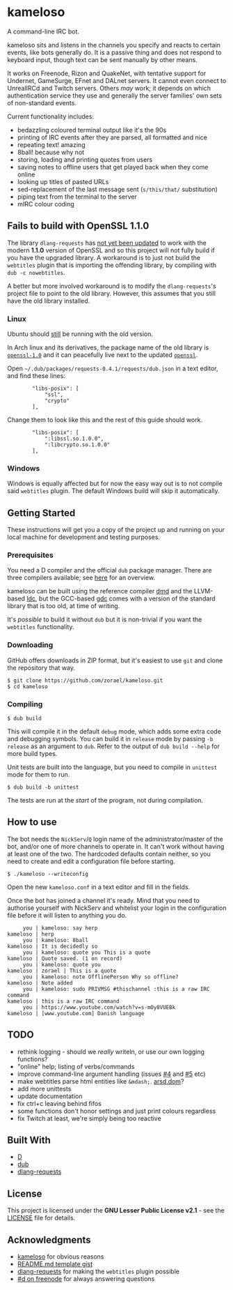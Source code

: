 # kameloso

A command-line IRC bot.

kameloso sits and listens in the channels you specify and reacts to certain events, like bots generally do. It is a passive thing and does not respond to keyboard input, though text can be sent manually by other means.

It works on Freenode, Rizon and QuakeNet, with tentative support for Undernet, GameSurge, EFnet and DALnet servers. It cannot even connect to UnrealIRCd and Twitch servers. Others *may* work; it depends on which authentication service they use and generally the server families' own sets of non-standard events.

Current functionality includes:

* bedazzling coloured terminal output like it's the 90s
* printing of IRC events after they are parsed, all formatted and nice
* repeating text! amazing
* 8ball! because why not
* storing, loading and printing quotes from users
* saving notes to offline users that get played back when they come online
* looking up titles of pasted URLs
* sed-replacement of the last message sent (`s/this/that/` substitution)
* piping text from the terminal to the server
* mIRC colour coding

## Fails to build with OpenSSL 1.1.0

The library `dlang-requests` has [not yet been updated](https://github.com/ikod/dlang-requests/issues/45) to work with the modern **1.1.0** version of OpenSSL and so this project will not fully build if you have the upgraded library. A workaround is to just not build the `webtitles` plugin that is importing the offending library, by compiling with `dub -c nowebtitles`.

A better but more involved workaround is to modify the `dlang-requests`'s project file to point to the old library. However, this assumes that you still have the old library installed.

### Linux

Ubuntu should [still](http://packages.ubuntu.com/zesty/openssl) be running with the old version.

In Arch linux and its derivatives, the package name of the old library is [`openssl-1.0`](https://www.archlinux.org/packages/extra/x86_64/openssl-1.0) and it can peacefully live next to the updated [`openssl`](https://www.archlinux.org/packages/core/x86_64/openssl).

Open `~/.dub/packages/requests-0.4.1/requests/dub.json` in a text editor, and find these lines:

            "libs-posix": [
                "ssl",
                "crypto"
            ],

Change them to look like this and the rest of this guide should work.

            "libs-posix": [
                ":libssl.so.1.0.0",
                ":libcrypto.so.1.0.0"
            ],

### Windows
Windows is equally affected but for now the easy way out is to not compile said `webtitles` plugin. The default Windows build will skip it automatically.

## Getting Started

These instructions will get you a copy of the project up and running on your local machine for development and testing purposes.

### Prerequisites

You need a D compiler and the official `dub` package manager. There are three compilers available; see [here](https://wiki.dlang.org/Compilers) for an overview.

kameloso can be built using the reference compiler [dmd](https://dlang.org/download.html) and the LLVM-based [ldc](https://github.com/ldc-developers/ldc/releases), but the GCC-based [gdc](https://gdcproject.org/downloads) comes with a version of the standard library that is too old, at time of writing.

It's *possible* to build it without `dub` but it is non-trivial if you want the `webtitles` functionality.

### Downloading

GitHub offers downloads in ZIP format, but it's easiest to use `git` and clone the repository that way.

    $ git clone https://github.com/zorael/kameloso.git
    $ cd kameloso

### Compiling

    $ dub build

This will compile it in the default `debug` mode, which adds some extra code and debugging symbols. You can build it in `release` mode by passing `-b release` as an argument to `dub`. Refer to the output of `dub build --help` for more build types.

Unit tests are built into the language, but you need to compile in `unittest` mode for them to run.

    $ dub build -b unittest

The tests are run at the *start* of the program, not during compilation.

## How to use

The bot needs the `NickServ`/`Q` login name of the administrator/master of the bot, and/or one of more channels to operate in. It can't work without having at least one of the two. The hardcoded defaults contain neither, so you need to create and edit a configuration file before starting.

    $ ./kameloso --writeconfig

Open the new `kameloso.conf` in a text editor and fill in the fields.

Once the bot has joined a channel it's ready. Mind that you need to authorise yourself with NickServ and whitelist your login in the configuration file before it will listen to anything you do.

         you | kameloso: say herp
    kameloso | herp
         you | kameloso: 8ball
    kameloso | It is decidedly so
         you | kameloso: quote you This is a quote
    kameloso | Quote saved. (1 on record)
         you | kameloso: quote you
    kameloso | zorael | This is a quote
         you | kameloso: note OfflinePerson Why so offline?
    kameloso | Note added
         you | kameloso: sudo PRIVMSG #thischannel :this is a raw IRC command
    kameloso | this is a raw IRC command
         you | https://www.youtube.com/watch?v=s-mOy8VUEBk
    kameloso | [www.youtube.com] Danish language

## TODO

* rethink logging - should we *really* writeln, or use our own logging functions?
* "online" help; listing of verbs/commands
* improve command-line argument handling (issues [#4](https://github.com/zorael/kameloso/issues/4) and [#5](https://github.com/zorael/kameloso/issues/5) etc)
* make webtitles parse html entities like `&mdash;`. [arsd.dom](https://github.com/adamdruppe/arsd/blob/master/dom.d)?
* add more unittests
* update documentation
* fix ctrl+c leaving behind fifos
* some functions don't honor settings and just print colours regardless
* fix Twitch at least, we're simply being too reactive

## Built With

* [D](https://dlang.org)
* [dub](https://code.dlang.org)
* [dlang-requests](https://code.dlang.org/packages/requests)

## License

This project is licensed under the **GNU Lesser Public License v2.1** - see the [LICENSE](LICENSE) file for details.

## Acknowledgments

* [kameloso](https://www.youtube.com/watch?v=s-mOy8VUEBk) for obvious reasons
* [README.md template gist](https://gist.github.com/PurpleBooth/109311bb0361f32d87a2)
* [dlang-requests](https://github.com/ikod/dlang-requests) for making the `webtitles` plugin possible
* [#d on freenode](irc://irc.freenode.org:6667/#d) for always answering questions